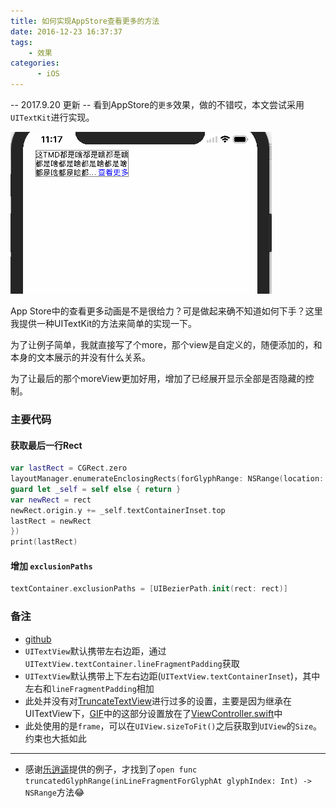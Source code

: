 ```yaml
---
title: 如何实现AppStore查看更多的方法
date: 2016-12-23 16:37:37
tags:
    - 效果
categories:
      - iOS
---
```


-- 2017.9.20 更新 --
看到AppStore的`更多`效果，做的不错哎，本文尝试采用`UITextKit`进行实现。

 <img src="https://github.com/madordie/UITextView-More/blob/master/Untitled.gif?raw=true" alt="效果图">

<!--more-->

App Store中的查看更多动画是不是很给力？可是做起来确不知道如何下手？这里我提供一种UITextKit的方法来简单的实现一下。

为了让例子简单，我就直接写了个more，那个view是自定义的，随便添加的，和本身的文本展示的并没有什么关系。

为了让最后的那个moreView更加好用，增加了已经展开显示全部是否隐藏的控制。
  

### 主要代码

#### 获取最后一行Rect

  ```swift
  var lastRect = CGRect.zero
  layoutManager.enumerateEnclosingRects(forGlyphRange: NSRange(location: 0, length: textStorage.string.characters.count), withinSelectedGlyphRange: NSRange(location: NSNotFound, length: 0), in: textContainer, using: { [weak self] (rect, isStop) in
  guard let _self = self else { return }
  var newRect = rect
  newRect.origin.y += _self.textContainerInset.top
  lastRect = newRect
  })
  print(lastRect)
```

#### 增加 `exclusionPaths`

  ```swift
  textContainer.exclusionPaths = [UIBezierPath.init(rect: rect)]
```

### 备注

- [github](https://github.com/madordie/UITextView-More)
- `UITextView`默认携带左右边距，通过`UITextView.textContainer.lineFragmentPadding`获取
- `UITextView`默认携带上下左右边距(`UITextView.textContainerInset`)，其中左右和`lineFragmentPadding`相加
- 此处并没有对[TruncateTextView](https://github.com/madordie/UITextView-More/blob/master/TruncateTextView.swift)进行过多的设置，主要是因为继承在UITextView下，[GIF](https://github.com/madordie/UITextView-More/blob/master/Untitled.gif)中的这部分设置放在了[ViewController.swift](https://github.com/madordie/UITextView-More/blob/master/Demo-AppStore-More/ViewController.swift)中
- 此处使用的是`frame`，可以在`UIView.sizeToFit()`之后获取到`UIView`的`Size`。约束也大抵如此

----

- 感谢[乐逍遥](https://github.com/lexiaoyao20)提供的例子，才找到了`open func truncatedGlyphRange(inLineFragmentForGlyphAt glyphIndex: Int) -> NSRange`方法😂
